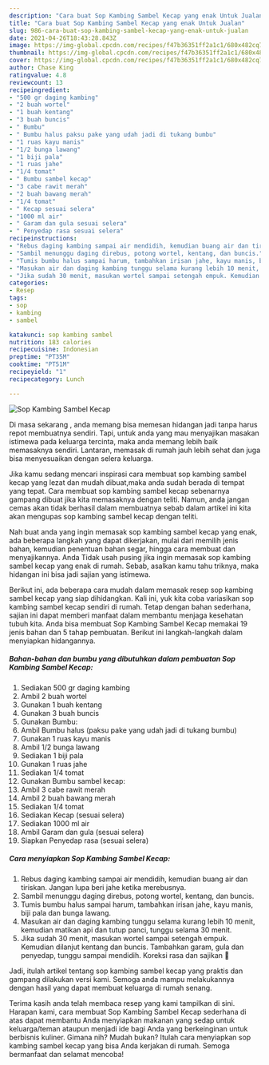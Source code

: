 ```yaml
---
description: "Cara buat Sop Kambing Sambel Kecap yang enak Untuk Jualan"
title: "Cara buat Sop Kambing Sambel Kecap yang enak Untuk Jualan"
slug: 986-cara-buat-sop-kambing-sambel-kecap-yang-enak-untuk-jualan
date: 2021-04-26T18:43:28.843Z
image: https://img-global.cpcdn.com/recipes/f47b36351ff2a1c1/680x482cq70/sop-kambing-sambel-kecap-foto-resep-utama.jpg
thumbnail: https://img-global.cpcdn.com/recipes/f47b36351ff2a1c1/680x482cq70/sop-kambing-sambel-kecap-foto-resep-utama.jpg
cover: https://img-global.cpcdn.com/recipes/f47b36351ff2a1c1/680x482cq70/sop-kambing-sambel-kecap-foto-resep-utama.jpg
author: Chase King
ratingvalue: 4.8
reviewcount: 13
recipeingredient:
- "500 gr daging kambing"
- "2 buah wortel"
- "1 buah kentang"
- "3 buah buncis"
- " Bumbu"
- " Bumbu halus paksu pake yang udah jadi di tukang bumbu"
- "1 ruas kayu manis"
- "1/2 bunga lawang"
- "1 biji pala"
- "1 ruas jahe"
- "1/4 tomat"
- " Bumbu sambel kecap"
- "3 cabe rawit merah"
- "2 buah bawang merah"
- "1/4 tomat"
- " Kecap sesuai selera"
- "1000 ml air"
- " Garam dan gula sesuai selera"
- " Penyedap rasa sesuai selera"
recipeinstructions:
- "Rebus daging kambing sampai air mendidih, kemudian buang air dan tiriskan. Jangan lupa beri jahe ketika merebusnya."
- "Sambil menunggu daging direbus, potong wortel, kentang, dan buncis."
- "Tumis bumbu halus sampai harum, tambahkan irisan jahe, kayu manis, biji pala dan bunga lawang."
- "Masukan air dan daging kambing tunggu selama kurang lebih 10 menit, kemudian matikan api dan tutup panci, tunggu selama 30 menit."
- "Jika sudah 30 menit, masukan wortel sampai setengah empuk. Kemudian dilanjut kentang dan buncis. Tambahkan garam, gula dan penyedap, tunggu sampai mendidih. Koreksi rasa dan sajikan 🤗"
categories:
- Resep
tags:
- sop
- kambing
- sambel

katakunci: sop kambing sambel 
nutrition: 183 calories
recipecuisine: Indonesian
preptime: "PT35M"
cooktime: "PT51M"
recipeyield: "1"
recipecategory: Lunch

---
```



![Sop Kambing Sambel Kecap](https://img-global.cpcdn.com/recipes/f47b36351ff2a1c1/680x482cq70/sop-kambing-sambel-kecap-foto-resep-utama.jpg)

Di masa  sekarang , anda memang bisa memesan hidangan jadi tanpa harus repot membuatnya sendiri. Tapi, untuk anda yang mau menyajikan masakan istimewa pada keluarga tercinta, maka anda memang lebih baik memasaknya sendiri. Lantaran, memasak di rumah jauh lebih sehat dan juga bisa menyesuaikan dengan selera keluarga.

Jika kamu sedang mencari inspirasi cara membuat sop kambing sambel kecap yang lezat dan mudah dibuat,maka anda sudah berada di tempat yang tepat. Cara membuat sop kambing sambel kecap  sebenarnya gampang dibuat jika kita memasaknya dengan teliti. Namun, anda jangan cemas akan tidak berhasil dalam membuatnya 
sebab dalam artikel ini kita akan mengupas sop kambing sambel kecap dengan teliti.  



Nah buat anda yang ingin memasak sop kambing sambel kecap yang enak, ada beberapa langkah yang dapat dikerjakan, mulai dari memilih jenis bahan, kemudian penentuan bahan segar, hingga cara membuat dan menyajikannya. Anda Tidak usah pusing jika ingin memasak sop kambing sambel kecap yang enak di rumah. Sebab, asalkan kamu  tahu triknya, maka hidangan ini bisa jadi sajian yang istimewa.

Berikut ini, ada beberapa cara mudah dalam memasak resep sop kambing sambel kecap yang siap dihidangkan. Kali ini, yuk kita coba variasikan sop kambing sambel kecap sendiri di rumah. Tetap dengan bahan sederhana, sajian ini dapat memberi manfaat dalam membantu menjaga kesehatan tubuh kita. Anda bisa membuat Sop Kambing Sambel Kecap memakai 19 jenis bahan dan 5 tahap pembuatan. Berikut ini langkah-langkah dalam menyiapkan hidangannya.

<!--inarticleads1-->

##### Bahan-bahan dan bumbu yang dibutuhkan dalam pembuatan Sop Kambing Sambel Kecap:

1. Sediakan 500 gr daging kambing
1. Ambil 2 buah wortel
1. Gunakan 1 buah kentang
1. Gunakan 3 buah buncis
1. Gunakan  Bumbu:
1. Ambil  Bumbu halus (paksu pake yang udah jadi di tukang bumbu)
1. Gunakan 1 ruas kayu manis
1. Ambil 1/2 bunga lawang
1. Sediakan 1 biji pala
1. Gunakan 1 ruas jahe
1. Sediakan 1/4 tomat
1. Gunakan  Bumbu sambel kecap:
1. Ambil 3 cabe rawit merah
1. Ambil 2 buah bawang merah
1. Sediakan 1/4 tomat
1. Sediakan  Kecap (sesuai selera)
1. Sediakan 1000 ml air
1. Ambil  Garam dan gula (sesuai selera)
1. Siapkan  Penyedap rasa (sesuai selera)




<!--inarticleads2-->

##### Cara menyiapkan Sop Kambing Sambel Kecap:

1. Rebus daging kambing sampai air mendidih, kemudian buang air dan tiriskan. Jangan lupa beri jahe ketika merebusnya.
1. Sambil menunggu daging direbus, potong wortel, kentang, dan buncis.
1. Tumis bumbu halus sampai harum, tambahkan irisan jahe, kayu manis, biji pala dan bunga lawang.
1. Masukan air dan daging kambing tunggu selama kurang lebih 10 menit, kemudian matikan api dan tutup panci, tunggu selama 30 menit.
1. Jika sudah 30 menit, masukan wortel sampai setengah empuk. Kemudian dilanjut kentang dan buncis. Tambahkan garam, gula dan penyedap, tunggu sampai mendidih. Koreksi rasa dan sajikan 🤗




Jadi, itulah artikel tentang  sop kambing sambel kecap  yang praktis dan gampang dilakukan versi kami. Semoga anda mampu melakukannya dengan hasil yang dapat membuat keluarga di rumah senang. 

Terima kasih anda telah membaca resep yang kami tampilkan di sini. Harapan kami, cara membuat  Sop Kambing Sambel Kecap sederhana di atas dapat membantu Anda menyiapkan makanan yang sedap untuk keluarga/teman ataupun menjadi ide bagi Anda yang berkeinginan untuk berbisnis kuliner. Gimana nih? Mudah bukan? Itulah cara menyiapkan sop kambing sambel kecap yang bisa Anda kerjakan di rumah. Semoga bermanfaat dan selamat mencoba!

